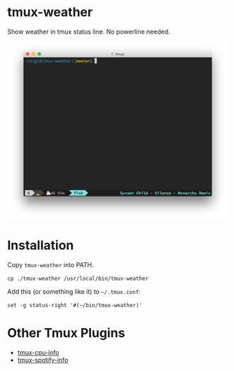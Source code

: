 tmux-weather
============

Show weather in tmux status line. No powerline needed.

![tmux-weather](./img/screenshot.png)

Installation
============
Copy `tmux-weather` into PATH.

```
cp ./tmux-weather /usr/local/bin/tmux-weather
```

Add this (or something like it) to `~/.tmux.conf`:

```
set -g status-right '#(~/bin/tmux-weather)'
```

Other Tmux Plugins
==================

* [tmux-cpu-info](https://github.com/dickeyxxx/tmux-cpu-info)
* [tmux-spotify-info](https://github.com/dickeyxxx/tmux-spotify-info)
